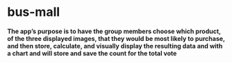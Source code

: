 # bus-mall

**The app’s purpose is to have the group members choose which product, of the three displayed images, that they would be most likely to purchase, and then store, calculate, and visually display the resulting data and with a chart and will store and save the count for the total vote**

